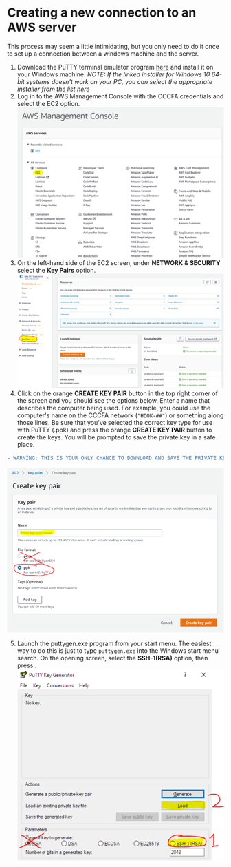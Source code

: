 # Creating a new connection to an AWS server

This process may seem a little intimidating, but you only need to do it once to set up a connection between a windows machine and the server. 

1. Download the PuTTY terminal emulator program [here](https://the.earth.li/~sgtatham/putty/latest/w64/putty-64bit-0.74-installer.msi) and install it on your Windows machine. *NOTE: If the linked installer for Windows 10 64-bit systems doesn't work on your PC, you can select the appropriate installer from the list [here](https://www.chiark.greenend.org.uk/~sgtatham/putty/latest.html)*
2. Log in to the AWS Management Console with the CCCFA credentials and select the EC2 option.
![aws_homescreen.PNG](/SupportingFiles/aws1.PNG)
3. On the left-hand side of the EC2 screen, under **NETWORK & SECURITY** select the **Key Pairs** option.
![aws_EC2screen.PNG](/SupportingFiles/aws2.PNG)
4. Click on the orange **CREATE KEY PAIR** button in the top right corner of the screen and you should see the options below. Enter a name that describes the computer being used. For example, you could use the computer's name on the CCCFA network (`"HOOK-##"`) or something along those lines. Be sure that you've selected the correct key type for use with PuTTY (.ppk) and press the orange **CREATE KEY PAIR** button to create the keys. You will be prompted to save the private key in a safe place. 
```diff
- WARNING: THIS IS YOUR ONLY CHANCE TO DOWNLOAD AND SAVE THE PRIVATE KEY SO DO NOT IGNORE IT OR LOSE THE FILE
```
![aws_createKeyPair.PNG](/SupportingFiles/aws3.PNG)

5. Launch the puttygen.exe program from your start menu. The easiest way to do this is just to type `puttygen.exe` into the Windows start menu search. On the opening screen, select the **SSH-1(RSA)** option, then press **<LOAD>**.
![puttygen1.PNG](/SupportingFiles/puttygen1.PNG)
